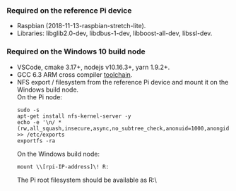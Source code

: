 ### Required on the reference Pi device

* Raspbian (2018-11-13-raspbian-stretch-lite).
* Libraries: libglib2.0-dev, libdbus-1-dev, libboost-all-dev, libssl-dev.

### Required on the Windows 10 build node

* VSCode, cmake 3.17+, nodejs v10.16.3+, yarn 1.9.2+.
* GCC 6.3 ARM cross compiler [toolchain](https://github.com/samartzidis/RaspiKey/releases/download/raspberry-gcc6.3.0-r5/raspberry-gcc6.3.0-r5.exe).
* NFS export / filesystem from the reference Pi device and mount it on the Windows build node.<br/>
    On the Pi node:
    ```
    sudo -s
    apt-get install nfs-kernel-server -y
    echo -e '\n/ *(rw,all_squash,insecure,async,no_subtree_check,anonuid=1000,anongid=1000)' >> /etc/exports
    exportfs -ra
    ```
    On the Windows build node:
    ```
    mount \\[rpi-IP-address]\! R:
    ```
    The Pi root filesystem should be available as R:\

